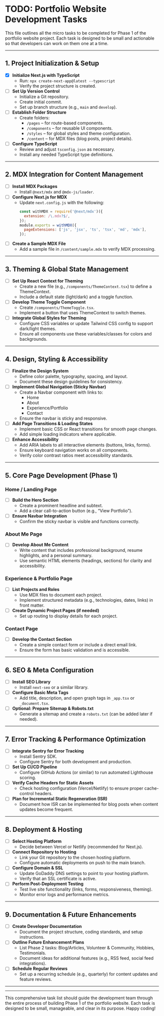# TODO: Portfolio Website Development Tasks

This file outlines all the micro tasks to be completed for Phase 1 of the portfolio website project. Each task is designed to be small and actionable so that developers can work on them one at a time.

---

## 1. Project Initialization & Setup

- [x] **Initialize Next.js with TypeScript**
  - Run: `npx create-next-app@latest --typescript`
  - Verify the project structure is created.
- [ ] **Set Up Version Control**
  - Initialize a Git repository.
  - Create initial commit.
  - Set up branch structure (e.g., `main` and `develop`).
- [ ] **Establish Folder Structure**
  - Create folders:
    - `/pages` – for route-based components.
    - `/components` – for reusable UI components.
    - `/styles` – for global styles and theme configuration.
    - `/content` – for MDX files (blog posts, project details).
- [ ] **Configure TypeScript**
  - Review and adjust `tsconfig.json` as necessary.
  - Install any needed TypeScript type definitions.

---

## 2. MDX Integration for Content Management

- [ ] **Install MDX Packages**
  - Install `@next/mdx` and `@mdx-js/loader`.
- [ ] **Configure Next.js for MDX**
  - Update `next.config.js` with the following:
    ```js
    const withMDX = require('@next/mdx')({
      extension: /\.mdx?$/,
    });
    module.exports = withMDX({
      pageExtensions: ['js', 'jsx', 'ts', 'tsx', 'md', 'mdx'],
    });
    ```
- [ ] **Create a Sample MDX File**
  - Add a sample file in `/content/sample.mdx` to verify MDX processing.

---

## 3. Theming & Global State Management

- [ ] **Set Up React Context for Theming**
  - Create a new file (e.g., `/components/ThemeContext.tsx`) to define a ThemeContext.
  - Include a default state (light/dark) and a toggle function.
- [ ] **Develop Theme Toggle Component**
  - Create `/components/ThemeToggle.tsx`.
  - Implement a button that uses ThemeContext to switch themes.
- [ ] **Integrate Global Styles for Theming**
  - Configure CSS variables or update Tailwind CSS config to support dark/light themes.
  - Ensure all components use these variables/classes for colors and backgrounds.

---

## 4. Design, Styling & Accessibility

- [ ] **Finalize the Design System**
  - Define color palette, typography, spacing, and layout.
  - Document these design guidelines for consistency.
- [ ] **Implement Global Navigation (Sticky Navbar)**
  - Create a Navbar component with links to:
    - Home
    - About
    - Experience/Portfolio
    - Contact
  - Ensure the navbar is sticky and responsive.
- [ ] **Add Page Transitions & Loading States**
  - Implement basic CSS or React transitions for smooth page changes.
  - Add simple loading indicators where applicable.
- [ ] **Enhance Accessibility**
  - Add ARIA labels to all interactive elements (buttons, links, forms).
  - Ensure keyboard navigation works on all components.
  - Verify color contrast ratios meet accessibility standards.

---

## 5. Core Page Development (Phase 1)

### Home / Landing Page
- [ ] **Build the Hero Section**
  - Create a prominent headline and subtext.
  - Add a clear call-to-action button (e.g., “View Portfolio”).
- [ ] **Ensure Navbar Integration**
  - Confirm the sticky navbar is visible and functions correctly.

### About Me Page
- [ ] **Develop About Me Content**
  - Write content that includes professional background, resume highlights, and a personal summary.
  - Use semantic HTML elements (headings, sections) for clarity and accessibility.

### Experience & Portfolio Page
- [ ] **List Projects and Roles**
  - Use MDX files to document each project.
  - Implement structured metadata (e.g., technologies, dates, links) in front matter.
- [ ] **Create Dynamic Project Pages (if needed)**
  - Set up routing to display details for each project.

### Contact Page
- [ ] **Develop the Contact Section**
  - Create a simple contact form or include a direct email link.
  - Ensure the form has basic validation and is accessible.

---

## 6. SEO & Meta Configuration

- [ ] **Install SEO Library**
  - Install `next-seo` or a similar library.
- [ ] **Configure Basic Meta Tags**
  - Add title, description, and open graph tags in `_app.tsx` or `_document.tsx`.
- [ ] **Optional: Prepare Sitemap & Robots.txt**
  - Generate a sitemap and create a `robots.txt` (can be added later if needed).

---

## 7. Error Tracking & Performance Optimization

- [ ] **Integrate Sentry for Error Tracking**
  - Install Sentry SDK.
  - Configure Sentry for both development and production.
- [ ] **Set Up CI/CD Pipeline**
  - Configure GitHub Actions (or similar) to run automated Lighthouse scoring.
- [ ] **Verify Cache Headers for Static Assets**
  - Check hosting configuration (Vercel/Netlify) to ensure proper cache-control headers.
- [ ] **Plan for Incremental Static Regeneration (ISR)**
  - Document how ISR can be implemented for blog posts when content updates become frequent.

---

## 8. Deployment & Hosting

- [ ] **Select Hosting Platform**
  - Decide between Vercel or Netlify (recommended for Next.js).
- [ ] **Connect Repository to Hosting**
  - Link your Git repository to the chosen hosting platform.
  - Configure automatic deployments on push to the main branch.
- [ ] **Configure Domain & SSL**
  - Update GoDaddy DNS settings to point to your hosting platform.
  - Verify that an SSL certificate is active.
- [ ] **Perform Post-Deployment Testing**
  - Test live site functionality (links, forms, responsiveness, theming).
  - Monitor error logs and performance metrics.

---

## 9. Documentation & Future Enhancements

- [ ] **Create Developer Documentation**
  - Document the project structure, coding standards, and setup instructions.
- [ ] **Outline Future Enhancement Plans**
  - List Phase 2 tasks: Blog/Articles, Volunteer & Community, Hobbies, Testimonials.
  - Document ideas for additional features (e.g., RSS feed, social feed integrations).
- [ ] **Schedule Regular Reviews**
  - Set up a recurring schedule (e.g., quarterly) for content updates and feature reviews.

---

---

This comprehensive task list should guide the development team through the entire process of building Phase 1 of the portfolio website. Each task is designed to be small, manageable, and clear in its purpose. Happy coding!
